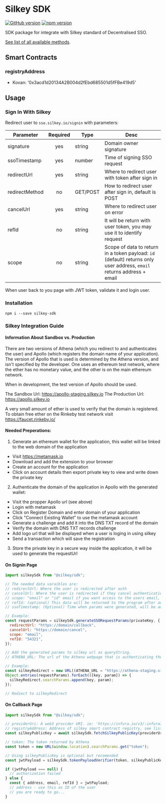# Silkey SDK

[![GitHub version](https://badge.fury.io/gh/Silkey-Team%2Fsilkey-sdk.svg)](https://badge.fury.io/gh/Silkey-Team%2Fsilkey-sdk)
[![npm version](https://badge.fury.io/js/silkey-sdk.svg)](//npmjs.com/package/silkey-sdk)

SDK package for integrate with Silkey standard of Decentralised SSO.

[See list of all available methods](./DOCS.md).

## Smart Contracts

### registryAddress

- Kovan: '0x3acd1d20134A2B004d2fEbd685501d5fFBe419d5'

## Usage

### Sign In With Silkey

Redirect user to `sso.silkey.io/signin` with parameters:

| Parameter     | Required  | Type | Desc |
| ------------- |:---------:| ----- | ----- |
| signature     | yes | string | Domain owner signature |
| ssoTimestamp  | yes | number | Time of signing SSO request |
| redirectUrl   | yes | string | Where to redirect user with token after sign in |
| redirectMethod   | no | GET/POST | How to redirect user after sign in, default is POST |
| cancelUrl     | yes | string | Where to redirect user on error |
| refId         | no  | string | It will be return with user token, you may use it to identify request |
| scope         | no  | string | Scope of data to return in a token payload: `id` (default) returns only user address, `email` returns address + email |

When user back to you page with JWT token, validate it and login user.

### Installation

```
npm i --save silkey-sdk
```

### Silkey Integration Guide

#### Information About Sandbox vs. Production

There are two versions of Athena (which you redirect to and authenticates the user) and Apollo (which registers the domain name of your application).
The version of Apollo that is used is determined by the Athena version, and isn't specified by the developer.
One uses an ethereum test network, where the ether has no monetary value, and the other is on the main ethereum network.

When in development, the test version of Apollo should be used.

The Sandbox Url: https://apollo-staging.silkey.io
The Production Url: https://apollo.silkey.io

A very small amount of ether is used to verify that the domain is registered.
To obtain free ether on the Rinkeby test network visit https://faucet.rinkeby.io/

#### Needed Preperations:

1.  Generate an ethereum wallet for the application, this wallet will be linked to the web domain of the application

- Visit https://metamask.io
- Download and add the extension to your browser
- Create an account for the application
- Click on account details then export private key to view and write down the private key

2.  Authenticate the domain of the application in Apollo with the generated wallet:

- Visit the propper Apollo url (see above)
- Login with metamask
- Click on Register Domain and enter domain of your application
- Click "Connect Existing Wallet" to use the metamask account
- Generate a challenge and add it into the DNS TXT record of the domain
- Verify the domain with DNS TXT records challenge
- Add logo url that will be displayed when a user is loging in using silkey
- Send a transaction which will save the registration

3.  Store the private key in a secure way inside the application, it will be used to generate the requestUrl

#### On Signin Page

```javascript
import silkeySdk from "@silkey/sdk";

// The needed data varaibles are:
// redirectUrl: Where the user is redirected after auth
// cancelUrl: Where the user is redirected if they cancel authentication
// scope: "email" or "id" email if you want access to the users email, otherwise id
// refId: (optional) This data will be returned to the program after authentication, and can be used to track previous actions before signup
// ssoTimestamp: (Optional) Time when params were generated, will be automatically generated if not present

// Example:
const requestParams = silkeySdk.generateSSORequestParams(privateKey, {
  redirectUrl: "https://domain/callback",
  cancelUrl: "https://domain/cancel",
  scope: "email",
  refId: "54321",
});

// Add the generated params to silkey url as queryString.
// ATHENA_URL: The url of the Athena webpage that is authenticating the user

// Example:
const silkeyRedirect = new URL((ATHENA_URL = "https://athena-staging.silkey.io"));
Object.entries(requestParams).forEach(([key, param]) => {
  silkeyRedirect.searchParams.append(key, param);
});

// Rediect to silkeyRedirect
```

#### On Callback Page

```javascript
import silkeySdk from "@silkey/sdk";

// providerUri: A web3 provider URI. ie: 'https://infura.io/v3/:infuraId' register at infura.io to get infuraId
// registryAddress: Address of silkey smart contract registry, see list of addresses in the registryAddress section of README.md
const silkeyPublicKey = await silkeySdk.fetchSilkeyPublicKey(providerUri, registryAddress);

// token: The token returned by Athena
const token = new URL(window.location).searchParams.get("token");

// Using silkeyPublicKey is optional but recomended
const jwtPayload = silkeySdk.tokenPayloadVerifier(token, silkeyPublicKey);

if (jwtPayload === null) {
  // authorization failed
} else {
  const { address, email, refId } = jwtPayload;
  // address - use this as ID of the user
  // you are ready to go...
}
```
